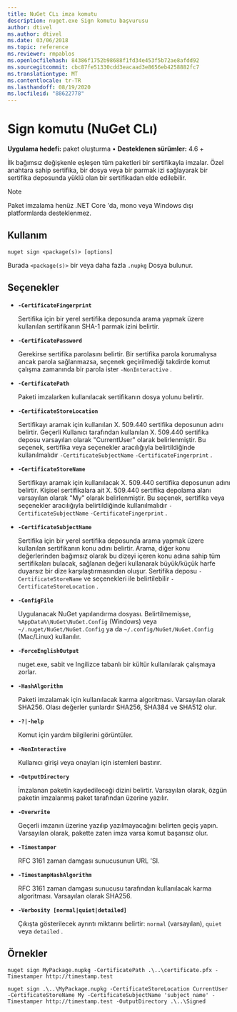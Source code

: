 ```yaml
---
title: NuGet CLı imza komutu
description: nuget.exe Sign komutu başvurusu
author: dtivel
ms.author: dtivel
ms.date: 03/06/2018
ms.topic: reference
ms.reviewer: rmpablos
ms.openlocfilehash: 84386f1752b98688f1fd34e453f5b72ae8afdd92
ms.sourcegitcommit: cbc87fe51330cdd3eacaad3e8656eb4258882fc7
ms.translationtype: MT
ms.contentlocale: tr-TR
ms.lasthandoff: 08/19/2020
ms.locfileid: "88622778"
---
```

# <a name="sign-command-nuget-cli"></a>Sign komutu (NuGet CLı)

**Uygulama hedefi:** paket oluşturma &bullet; **Desteklenen sürümler:** 4.6 +

İlk bağımsız değişkenle eşleşen tüm paketleri bir sertifikayla imzalar. Özel anahtara sahip sertifika, bir dosya veya bir parmak izi sağlayarak bir sertifika deposunda yüklü olan bir sertifikadan elde edilebilir.

> [!Note]
> Paket imzalama henüz .NET Core 'da, mono veya Windows dışı platformlarda desteklenmez.

## <a name="usage"></a>Kullanım

```cli
nuget sign <package(s)> [options]
```

Burada `<package(s)>` bir veya daha fazla `.nupkg` Dosya bulunur.

## <a name="options"></a>Seçenekler

- **`-CertificateFingerprint`**

  Sertifika için bir yerel sertifika deposunda arama yapmak üzere kullanılan sertifikanın SHA-1 parmak izini belirtir.

- **`-CertificatePassword`**

  Gerekirse sertifika parolasını belirtir. Bir sertifika parola korumalıysa ancak parola sağlanmazsa, seçenek geçirilmediği takdirde komut çalışma zamanında bir parola ister `-NonInteractive` .

- **`-CertificatePath`**

  Paketi imzalarken kullanılacak sertifikanın dosya yolunu belirtir.

- **`-CertificateStoreLocation`**

  Sertifikayı aramak için kullanılan X. 509.440 sertifika deposunun adını belirtir. Geçerli Kullanıcı tarafından kullanılan X. 509.440 sertifika deposu varsayılan olarak "CurrentUser" olarak belirlenmiştir. Bu seçenek, sertifika veya seçenekler aracılığıyla belirtildiğinde kullanılmalıdır `-CertificateSubjectName` `-CertificateFingerprint` .

- **`-CertificateStoreName`**

  Sertifikayı aramak için kullanılacak X. 509.440 sertifika deposunun adını belirtir. Kişisel sertifikalara ait X. 509.440 sertifika depolama alanı varsayılan olarak "My" olarak belirlenmiştir. Bu seçenek, sertifika veya seçenekler aracılığıyla belirtildiğinde kullanılmalıdır `-CertificateSubjectName` `-CertificateFingerprint` .

- **`-CertificateSubjectName`**

  Sertifika için bir yerel sertifika deposunda arama yapmak üzere kullanılan sertifikanın konu adını belirtir.  Arama, diğer konu değerlerinden bağımsız olarak bu dizeyi içeren konu adına sahip tüm sertifikaları bulacak, sağlanan değeri kullanarak büyük/küçük harfe duyarsız bir dize karşılaştırmasından oluşur.  Sertifika deposu `-CertificateStoreName` ve seçenekleri ile belirtilebilir `-CertificateStoreLocation` .

- **`-ConfigFile`**

  Uygulanacak NuGet yapılandırma dosyası. Belirtilmemişse, `%AppData%\NuGet\NuGet.Config` (Windows) veya `~/.nuget/NuGet/NuGet.Config` ya da `~/.config/NuGet/NuGet.Config` (Mac/Linux) kullanılır.

- **`-ForceEnglishOutput`**

  nuget.exe, sabit ve Ingilizce tabanlı bir kültür kullanılarak çalışmaya zorlar.

- **`-HashAlgorithm`**

  Paketi imzalamak için kullanılacak karma algoritması. Varsayılan olarak SHA256. Olası değerler şunlardır SHA256, SHA384 ve SHA512 olur.

- **`-?|-help`**

  Komut için yardım bilgilerini görüntüler.

- **`-NonInteractive`**

  Kullanıcı girişi veya onayları için istemleri bastırır.

- **`-OutputDirectory`**

  İmzalanan paketin kaydedileceği dizini belirtir. Varsayılan olarak, özgün paketin imzalanmış paket tarafından üzerine yazılır.

- **`-Overwrite`**

  Geçerli imzanın üzerine yazılıp yazılmayacağını belirten geçiş yapın. Varsayılan olarak, pakette zaten imza varsa komut başarısız olur.

- **`-Timestamper`**

  RFC 3161 zaman damgası sunucusunun URL 'SI.

- **`-TimestampHashAlgorithm`**

  RFC 3161 zaman damgası sunucusu tarafından kullanılacak karma algoritması. Varsayılan olarak SHA256.

- **`-Verbosity [normal|quiet|detailed]`**

  Çıkışta gösterilecek ayrıntı miktarını belirtir: `normal` (varsayılan), `quiet` veya `detailed` .

## <a name="examples"></a>Örnekler

```cli
nuget sign MyPackage.nupkg -CertificatePath .\..\certificate.pfx -Timestamper http://timestamp.test

nuget sign .\..\MyPackage.nupkg -CertificateStoreLocation CurrentUser -CertificateStoreName My -CertificateSubjectName 'subject name' -Timestamper http://timestamp.test -OutputDirectory .\..\Signed
```
